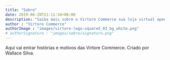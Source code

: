 ```yaml
---
title: "Sobre"
date: 2019-06-20T21:11:34+06:00
description: "Saiba mais sobre o Virtore Commerce sua loja virtual open source brasileira."
author : "Virtore Commerce"
authorImage : "images/virtore-logo-squared_03_bg_white.png"
# authorSignature : "images/sobre/signature.png"
---
```


Aqui vai entrar histórias e motivos das Virtore Commerce. Criado por Wallace Silva.